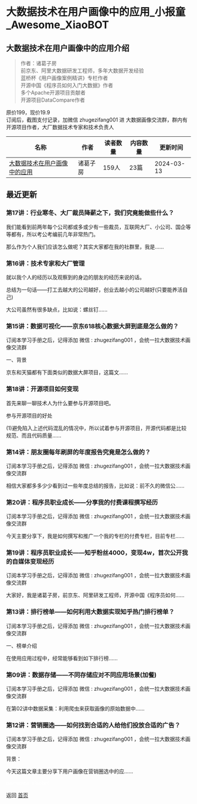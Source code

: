# 大数据技术在用户画像中的应用_小报童_Awesome_XiaoBOT

## 大数据技术在用户画像中的应用介绍
> 作者：诸葛子房    
前京东、阿里大数据研发工程师，多年大数据开发经验    
蓝桥杯《用户画像案例精讲》专栏作者    
开源中国《程序员如何入门大数据》作者    
多个Apache开源项目贡献者    
开源项目DataCompare作者    
    
原价199，现价19.9    
订阅后，截图支付记录，加微信 zhugezifang001 进 大数据画像交流群，群内有开源项目作者，大厂数据技术专家和技术负责人  
  


|名称|作者|读者数量|内容数量|更新时间|
|---|---|---|---|---|
|[大数据技术在用户画像中的应用](https://xiaobot.net/p/userProfile?refer=9c3f1c95-a052-465a-9902-f6d75080262a)|诸葛子房|159人|23篇|2024-03-13|

## 最近更新
### 第17讲：行业寒冬、大厂裁员降薪之下，我们究竟能做些什么？

我们能看到前两年每个公司都或多或少有一些裁员，互联网大厂、小公司、国企等等都有，所以考公考编前几年非常热门。

那么作为个人我们应该怎么做呢？其实大家都在我的社群里，我是......

### 第16讲：技术专家和大厂管理

就以我个人的经历以及观察到的身边的朋友的经历来说的话。

总结为一句话——打工去越大的公司越好，创业去越小的公司越好(只要能养活自己)

大公司虽然有很多缺点，比如说：螺丝钉......

### 第15讲：数据可视化——京东618核心数据大屏到底是怎么做的？

订阅本学习手册之后，记得添加 微信 : zhugezifang001 ，会统一拉大数据技术画像交流群

一、背景

京东和天猫都有下面类似的数据大屏项目，这篇文......

### 第18讲：开源项目如何变现

首先来聊一聊技术人为什么要参与开源项目吧。

参与开源项目的好处

(1)避免陷入上述代码混乱的情况中，所以试着参与开源项目，开源代码都是比较规范、而且代码质量......

### 第14讲：朋友圈每年刷屏的年度报告究竟是怎么做的？

订阅本学习手册之后，记得添加 微信 : zhugezifang001 ，会统一拉大数据技术画像交流群

相信大家都多多少少看到过一些年度总结的报告，比如说：前不久的微信公......

### 第20讲：程序员职业成长——分享我的付费课程撰写经历

订阅本学习手册之后，记得添加 微信 : zhugezifang001 ，会统一拉大数据技术画像交流群

今天主要分享下，我是如何撰写和推广一个我的专栏的付费专栏，目前专栏......

### 第19讲：程序员职业成长——知乎粉丝4000，变现4w，首次公开我的自媒体变现经历

订阅本学习手册之后，记得添加 微信 : zhugezifang001 ，会统一拉大数据技术画像交流群

大家好，我是诸葛子房，前京东、阿里研发工程师，开源中国《程序员如何......

### 第13讲：排行榜单——如何利用大数据实现知乎热门排行榜单？

订阅本学习手册之后，记得添加 微信 : zhugezifang001 ，会统一拉大数据技术画像交流群

一、榜单介绍

在使用应用过程中，经常能够看到如下排行榜......

### 第09讲：数据存储——不同存储应对不同应用场景(加餐)

订阅本学习手册之后，记得添加 微信 : zhugezifang001 ，会统一拉大数据技术画像交流群

在第02讲中数据采集：利用爬虫来获取画像的原始数据中......

### 第12讲：营销圈选——如何找到合适的人给他们投放合适的广告？

订阅本学习手册之后，记得添加 微信 : zhugezifang001 ，会统一拉大数据技术画像交流群

背景：

今天这篇文章主要分享下用户画像在营销圈选中的应......


<a href="https://github.com/Reno9527/awesome-xiaobot" style="color: white; text-decoration: none;">awesome-xiaobot</a>

返回 [首页](../README.md)
